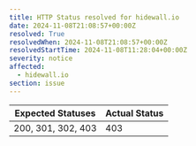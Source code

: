 ```yaml
---
title: HTTP Status resolved for hidewall.io
date: 2024-11-08T21:08:57+00:00Z
resolved: True
resolvedWhen: 2024-11-08T21:08:57+00:00Z
resolvedStartTime: 2024-11-08T11:28:04+00:00Z
severity: notice
affected:
  - hidewall.io
section: issue
---
```


| Expected Statuses | Actual Status  |
|-------------------|----------------|
| 200, 301, 302, 403 | 403 |
